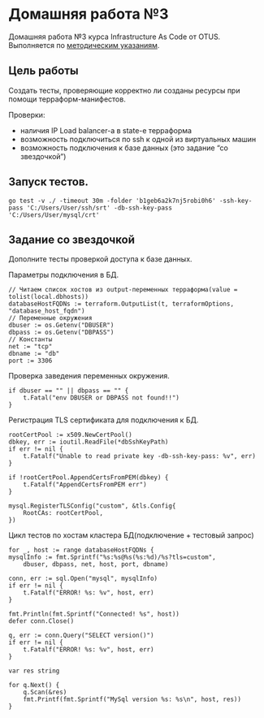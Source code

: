 # Домашняя работа №3
Домашняя работа №3 курса Infrastructure As Code от OTUS. Выполняется по 
[методическим указаниям](https://hackmd.io/@otus/B1TK3dUMK).

## Цель работы
Создать тесты, проверяющие корректно ли созданы ресурсы при помощи терраформ-манифестов.

Проверки:

* наличия IP Load balancer-а в state-е терраформа
* возможность подключиться по ssh к одной из виртуальных машин
* возможность подключения к базе данных (это задание “со звездочкой”)

## Запуск тестов.
```
go test -v ./ -timeout 30m -folder 'b1geb6a2k7nj5robi0h6' -ssh-key-pass 'C:/Users/User/ssh/srt' -db-ssh-key-pass 'C:/Users/User/mysql/crt'
```

## Задание со звездочкой
Дополните тесты проверкой доступа к базе данных.

Параметры подключения в БД.
```
// Читаем список хостов из output-переменных терраформа(value = tolist(local.dbhosts))
databaseHostFQDNs := terraform.OutputList(t, terraformOptions, "database_host_fqdn")
// Переменные окружения
dbuser := os.Getenv("DBUSER")
dbpass := os.Getenv("DBPASS")
// Константы
net := "tcp"
dbname := "db"
port := 3306
```

Проверка заведения переменных окружения.
```
if dbuser == "" || dbpass == "" {
    t.Fatal("env DBUSER or DBPASS not found!!")
}
```

Регистрация TLS сертификата для подключения к БД.
```
rootCertPool := x509.NewCertPool()
dbkey, err := ioutil.ReadFile(*dbSshKeyPath)
if err != nil {
    t.Fatalf("Unable to read private key -db-ssh-key-pass: %v", err)
}

if !rootCertPool.AppendCertsFromPEM(dbkey) {
    t.Fatalf("AppendCertsFromPEM err")
}

mysql.RegisterTLSConfig("custom", &tls.Config{
    RootCAs: rootCertPool,
})
```

Цикл тестов по хостам кластера БД(подключение + тестовый запрос)
```
for _, host := range databaseHostFQDNs {
mysqlInfo := fmt.Sprintf("%s:%s@%s(%s:%d)/%s?tls=custom",
    dbuser, dbpass, net, host, port, dbname)

conn, err := sql.Open("mysql", mysqlInfo)
if err != nil {
    t.Fatalf("ERROR! %s: %v", host, err)
}

fmt.Println(fmt.Sprintf("Connected! %s", host))
defer conn.Close()

q, err := conn.Query("SELECT version()")
if err != nil {
    t.Fatalf("ERROR! %s: %v", host, err)
}

var res string

for q.Next() {
    q.Scan(&res)
    fmt.Printf(fmt.Sprintf("MySql version %s: %s\n", host, res))
}
```


